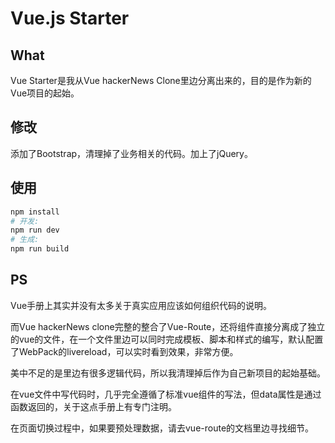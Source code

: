 # Vue.js Starter

## What
Vue Starter是我从Vue hackerNews Clone里边分离出来的，目的是作为新的Vue项目的起始。

## 修改
添加了Bootstrap，清理掉了业务相关的代码。加上了jQuery。

## 使用

``` bash
npm install
# 开发:
npm run dev
# 生成:
npm run build
```

## PS

Vue手册上其实并没有太多关于真实应用应该如何组织代码的说明。

而Vue hackerNews clone完整的整合了Vue-Route，还将组件直接分离成了独立的vue的文件，在一个文件里边可以同时完成模板、脚本和样式的编写，默认配置了WebPack的livereload，可以实时看到效果，非常方便。

美中不足的是里边有很多逻辑代码，所以我清理掉后作为自己新项目的起始基础。

在vue文件中写代码时，几乎完全遵循了标准vue组件的写法，但data属性是通过函数返回的，关于这点手册上有专门注明。

在页面切换过程中，如果要预处理数据，请去vue-route的文档里边寻找细节。

